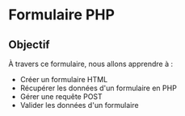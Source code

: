 # Formulaire PHP

## Objectif

À travers ce formulaire, nous allons apprendre à :
- Créer un formulaire HTML
- Récupérer les données d'un formulaire en PHP
- Gérer une requête POST
- Valider les données d'un formulaire